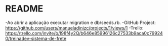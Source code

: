 # README

-Ao abrir a aplicação executar migration e db/seeds.rb.
-GitHub Project: https://github.com/users/manueladinizc/projects/1/views/1
-Trello: https://trello.com/invite/b/I98f4y2Q/b646e85996126c27533b9aca0c799240/treinadev-sistema-de-frete

